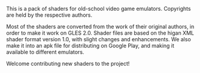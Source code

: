 This is a pack of shaders for old-school video game emulators. Copyrights are held by the respective authors.

Most of the shaders are converted from the work of their original authors, in order to make it work on GLES 2.0. Shader files are based on the higan XML shader format version 1.0, with slight changes and enhancements. We also make it into an apk file for distributing on Google Play, and making it available to different emulators.

Welcome contributing new shaders to the project!